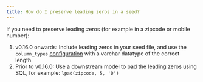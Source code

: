 ```yaml
---
title: How do I preserve leading zeros in a seed?
---
```


If you need to preserve leading zeros (for example in a zipcode or mobile number):

1. v0.16.0 onwards: Include leading zeros in your seed file, and use the `column_types` [configuration](reference/resource-configs/column_types.md) with a varchar datatype of the correct length.
2. Prior to v0.16.0: Use a downstream model to pad the leading zeros using SQL, for example: `lpad(zipcode, 5, '0')`
